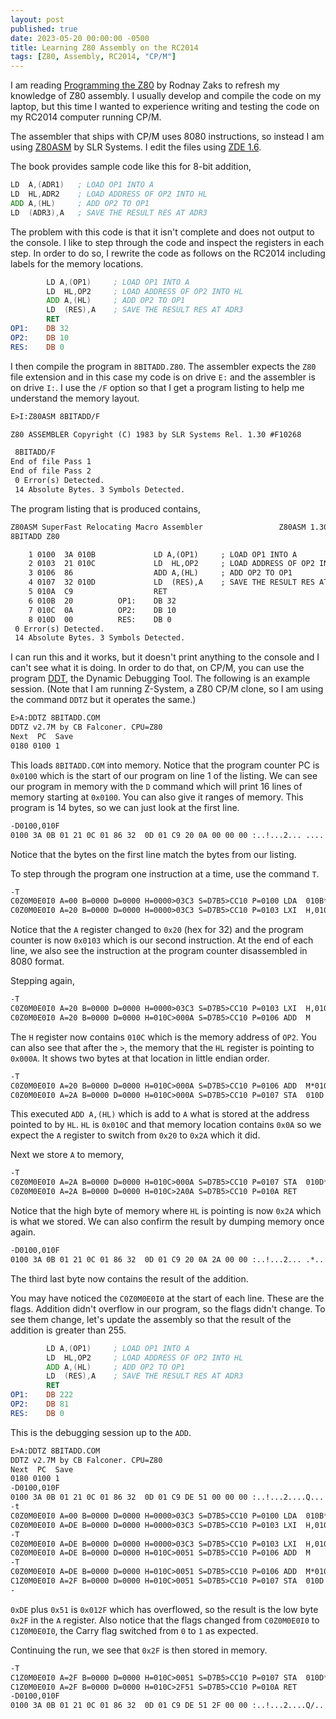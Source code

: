 ```yaml
---
layout: post
published: true
date: 2023-05-20 00:00:00 -0500
title: Learning Z80 Assembly on the RC2014
tags: [Z80, Assembly, RC2014, "CP/M"]
---
```

I am reading [Programming the Z80](http://www.z80.info/zip/zaks_book.pdf) by
Rodnay Zaks to refresh my knowledge of Z80 assembly. I usually develop and
compile the code on my laptop, but this time I wanted to experience writing and
testing the code on my RC2014 computer running CP/M.

The assembler that ships with CP/M uses 8080 instructions, so instead I am using
[Z80ASM](http://www.s100computers.com/My%20System%20Pages/IBM%20Keyboard/z80asm%20(SLR%20Systems).pdf) by SLR Systems. I edit the files using [ZDE 1.6](https://sites.google.com/site/vdeeditor/Home/vde-files/zde-1-0-manual).

The book provides sample code like this for 8-bit addition,

```asm
LD  A,(ADR1)   ; LOAD OP1 INTO A
LD  HL,ADR2    ; LOAD ADDRESS OF OP2 INTO HL
ADD A,(HL)     ; ADD OP2 TO OP1
LD  (ADR3),A   ; SAVE THE RESULT RES AT ADR3
```

The problem with this code is that it isn't complete and does not output to the
console. I like to step through the code and inspect the registers in each step.
In order to do so, I rewrite the code as follows on the RC2014 including labels for the memory locations.

```asm
        LD A,(OP1)     ; LOAD OP1 INTO A
        LD  HL,OP2     ; LOAD ADDRESS OF OP2 INTO HL
        ADD A,(HL)     ; ADD OP2 TO OP1
        LD  (RES),A    ; SAVE THE RESULT RES AT ADR3
        RET
OP1:    DB 32
OP2:    DB 10
RES:    DB 0
```

I then compile the program in `8BITADD.Z80`. The assembler expects the `Z80`
file extension and in this case my code is on drive `E:` and the assembler is on
drive `I:`. I use the `/F` option so that I get a program listing to help me
understand the memory layout.

```txt
E>I:Z80ASM 8BITADD/F

Z80 ASSEMBLER Copyright (C) 1983 by SLR Systems Rel. 1.30 #F10268

 8BITADD/F
End of file Pass 1
End of file Pass 2
 0 Error(s) Detected.
 14 Absolute Bytes. 3 Symbols Detected.
```

The program listing that is produced contains,

```txt
Z80ASM SuperFast Relocating Macro Assembler                 Z80ASM 1.30 Page   1
8BITADD Z80

    1 0100  3A 010B             LD A,(OP1)     ; LOAD OP1 INTO A
    2 0103  21 010C             LD  HL,OP2     ; LOAD ADDRESS OF OP2 INTO HL
    3 0106  86                  ADD A,(HL)     ; ADD OP2 TO OP1
    4 0107  32 010D             LD  (RES),A    ; SAVE THE RESULT RES AT ADR3
    5 010A  C9                  RET
    6 010B  20          OP1:    DB 32
    7 010C  0A          OP2:    DB 10
    8 010D  00          RES:    DB 0
 0 Error(s) Detected.
 14 Absolute Bytes. 3 Symbols Detected.
```

I can run this and it works, but it doesn't print anything to the console and I
can't see what it is doing. In order to do that, on CP/M, you can use the program
[DDT](http://www.gaby.de/cpm/manuals/archive/cpm22htm/ch4.htm), the Dynamic
Debugging Tool. The following is an example session. (Note that I am running
Z-System, a Z80 CP/M clone, so I am using the command `DDTZ` but it operates the
same.)

```txt
E>A:DDTZ 8BITADD.COM
DDTZ v2.7M by CB Falconer. CPU=Z80
Next  PC  Save
0180 0100 1
```

This loads `8BITADD.COM` into memory. Notice that the program counter PC is `0x0100`
which is the start of our program on line 1 of the listing. We can see our program
in memory with the `D` command which will print 16 lines of memory starting at
`0x0100`. You can also give it ranges of memory. This program is 14 bytes, so we
can just look at the first line.

```txt
-D0100,010F
0100 3A 0B 01 21 0C 01 86 32  0D 01 C9 20 0A 00 00 00 :..!...2... ....
```

Notice that the bytes on the first line match the bytes from our listing.

To step through the program one instruction at a time, use the command `T`.

```txt
-T
C0Z0M0E0I0 A=00 B=0000 D=0000 H=0000>03C3 S=D7B5>CC10 P=0100 LDA  010B*0103
C0Z0M0E0I0 A=20 B=0000 D=0000 H=0000>03C3 S=D7B5>CC10 P=0103 LXI  H,010C
```

Notice that the `A` register changed to `0x20` (hex for 32) and the program counter
is now `0x0103` which is our second instruction. At the end of each line, we also
see the instruction at the program counter disassembled in 8080 format.

Stepping again,

```txt
-T
C0Z0M0E0I0 A=20 B=0000 D=0000 H=0000>03C3 S=D7B5>CC10 P=0103 LXI  H,010C*0106
C0Z0M0E0I0 A=20 B=0000 D=0000 H=010C>000A S=D7B5>CC10 P=0106 ADD  M
```

The `H` register now contains `010C` which is the memory address of `OP2`. You
can also see that after the `>`, the memory that the `HL` register is pointing
to `0x000A`. It shows two bytes at that location in little endian order.

```txt
-T
C0Z0M0E0I0 A=20 B=0000 D=0000 H=010C>000A S=D7B5>CC10 P=0106 ADD  M*0107
C0Z0M0E0I0 A=2A B=0000 D=0000 H=010C>000A S=D7B5>CC10 P=0107 STA  010D
```

This executed `ADD A,(HL)` which is add to `A` what is stored at the address
pointed to by `HL`. `HL` is `0x010C` and that memory location contains `0x0A` so
we expect the `A` register to switch from `0x20` to `0x2A` which it did.

Next we store `A` to memory,

```txt
-T
C0Z0M0E0I0 A=2A B=0000 D=0000 H=010C>000A S=D7B5>CC10 P=0107 STA  010D*010A
C0Z0M0E0I0 A=2A B=0000 D=0000 H=010C>2A0A S=D7B5>CC10 P=010A RET
```

Notice that the high byte of memory where `HL` is pointing is now `0x2A` which is
what we stored. We can also confirm the result by dumping memory once again.

```txt
-D0100,010F
0100 3A 0B 01 21 0C 01 86 32  0D 01 C9 20 0A 2A 00 00 :..!...2... .*..
```

The third last byte now contains the result of the addition.

You may have noticed the `C0Z0M0E0I0` at the start of each line. These are the
flags. Addition didn't overflow in our program, so the flags didn't change. To
see them change, let's update the assembly so that the result of the addition
is greater than 255.

```asm
        LD A,(OP1)     ; LOAD OP1 INTO A
        LD  HL,OP2     ; LOAD ADDRESS OF OP2 INTO HL
        ADD A,(HL)     ; ADD OP2 TO OP1
        LD  (RES),A    ; SAVE THE RESULT RES AT ADR3
        RET
OP1:    DB 222
OP2:    DB 81
RES:    DB 0
```

This is the debugging session up to the `ADD`.

```txt
E>A:DDTZ 8BITADD.COM
DDTZ v2.7M by CB Falconer. CPU=Z80
Next  PC  Save
0180 0100 1
-D0100,010F
0100 3A 0B 01 21 0C 01 86 32  0D 01 C9 DE 51 00 00 00 :..!...2....Q...
-t
C0Z0M0E0I0 A=00 B=0000 D=0000 H=0000>03C3 S=D7B5>CC10 P=0100 LDA  010B*0103
C0Z0M0E0I0 A=DE B=0000 D=0000 H=0000>03C3 S=D7B5>CC10 P=0103 LXI  H,010C
-T
C0Z0M0E0I0 A=DE B=0000 D=0000 H=0000>03C3 S=D7B5>CC10 P=0103 LXI  H,010C*0106
C0Z0M0E0I0 A=DE B=0000 D=0000 H=010C>0051 S=D7B5>CC10 P=0106 ADD  M
-T
C0Z0M0E0I0 A=DE B=0000 D=0000 H=010C>0051 S=D7B5>CC10 P=0106 ADD  M*0107
C1Z0M0E0I0 A=2F B=0000 D=0000 H=010C>0051 S=D7B5>CC10 P=0107 STA  010D
-
```

`0xDE` plus `0x51` is `0x012F` which has overflowed, so the result is the low
byte `0x2F` in the `A` register. Also notice that the flags changed from
`C0Z0M0E0I0` to `C1Z0M0E0I0`, the Carry flag switched from `0` to `1` as
expected.

Continuing the run, we see that `0x2F` is then stored in memory.

```txt
-T
C1Z0M0E0I0 A=2F B=0000 D=0000 H=010C>0051 S=D7B5>CC10 P=0107 STA  010D*010A
C1Z0M0E0I0 A=2F B=0000 D=0000 H=010C>2F51 S=D7B5>CC10 P=010A RET
-D0100,010F
0100 3A 0B 01 21 0C 01 86 32  0D 01 C9 DE 51 2F 00 00 :..!...2....Q/..
```